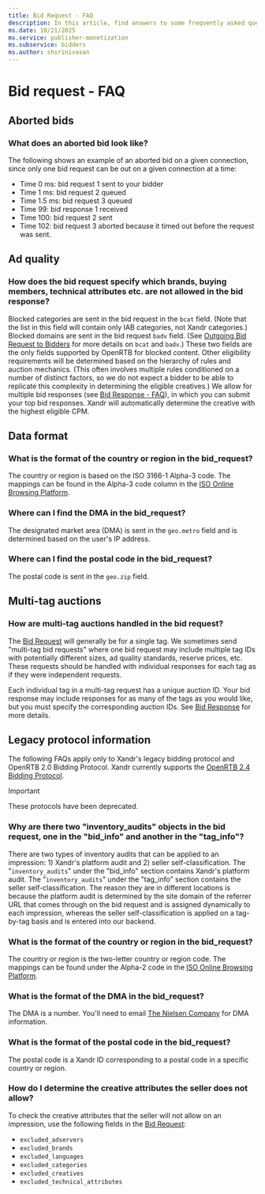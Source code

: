 ```yaml
---
title: Bid Request - FAQ
description: In this article, find answers to some frequently asked questions regarding bid requests.
ms.date: 10/21/2025
ms.service: publisher-monetization
ms.subservice: bidders
ms.author: shsrinivasan
---
```


# Bid request - FAQ

## Aborted bids

### What does an aborted bid look like?

The following shows an example of an aborted bid on a given connection, since only one bid request can be out on a given connection at a time:

- Time 0 ms: bid request 1 sent to your bidder
- Time 1 ms: bid request 2 queued
- Time 1.5 ms: bid request 3 queued
- Time 99: bid response 1 received
- Time 100: bid request 2 sent
- Time 102: bid request 3 aborted because it timed out before the request was sent.

## Ad quality

### How does the bid request specify which brands, buying members, technical attributes etc. are not allowed in the bid response?

Blocked categories are sent in the bid request in the `bcat` field. (Note that the list in this field will contain only IAB categories, not Xandr categories.) Blocked domains are sent in the bid request `badv` field. (See [Outgoing Bid Request to Bidders](outgoing-bid-request-to-bidders.md) for more details on `bcat` and `badv`.) These two fields are the only fields supported by OpenRTB for blocked content. Other eligibility requirements will be determined based on the hierarchy of rules and auction mechanics. (This often involves multiple rules conditioned on a number of distinct factors, so we do not expect a bidder to be able to replicate this complexity in determining the eligible creatives.) We allow for multiple bid responses (see [Bid Response - FAQ](bid-response---faq.md)), in which you can submit your top bid responses. Xandr will automatically determine the creative with the highest eligible CPM.

## Data format

### What is the format of the country or region in the bid_request?

The country or region is based on the ISO 3166-1 Alpha-3 code. The mappings can be found in the Alpha-3 code column in the [ISO Online Browsing Platform](https://www.iso.org/obp/ui/#search).

### Where can I find the DMA in the bid_request?

The designated market area (DMA) is sent in the `geo.metro` field and is determined based on the user's IP address.

### Where can I find the postal code in the bid_request?

The postal code is sent in the `geo.zip` field.

## Multi-tag auctions

### How are multi-tag auctions handled in the bid request?

The [Bid Request](outgoing-bid-request-to-bidders.md) will generally be for a single tag. We sometimes send "multi-tag bid requests" where one bid request may include multiple tag IDs with potentially different sizes, ad quality standards, reserve prices, etc. These requests should be handled with individual responses for each tag as if they were independent requests.

Each individual tag in a multi-tag request has a unique auction ID. Your bid response may include responses for as many of the tags as you would like, but you must specify the corresponding auction IDs. See [Bid Response](incoming-bid-response-from-bidders.md) for more details.

## Legacy protocol information

The following FAQs apply only to Xandr's legacy bidding protocol and OpenRTB 2.0 Bidding Protocol. Xandr currently supports the [OpenRTB 2.4 Bidding Protocol](https://www.iab.com/wp-content/uploads/2016/03/OpenRTB-API-Specification-Version-2-4-FINAL.pdf).

> [!IMPORTANT]
> These protocols have been deprecated.

### Why are there two "inventory_audits" objects in the bid request, one in the "bid_info" and another in the "tag_info"?

There are two types of inventory audits that can be applied to an impression: 1) Xandr's platform audit and 2) seller self-classification. The "`inventory_audits`" under the "bid_info" section contains Xandr's platform audit. The "`inventory_audits`" under the "tag_info" section contains the seller self-classification. The reason they are in different locations is because the platform audit is determined by the site domain of the referrer URL that comes through on the bid request and is assigned dynamically to each impression, whereas the seller self-classification is applied on a tag-by-tag basis and is entered into our backend.

### What is the format of the country or region in the bid_request?

The country or region is the two-letter country or region code. The mappings can be found under the Alpha-2 code in the [ISO Online Browsing Platform](https://www.iso.org/obp/ui/#search).

### What is the format of the DMA in the bid_request?

The DMA is a number. You'll need to email [The Nielsen Company](mailto:mediaprospects@nielsen.com) for DMA information.

### What is the format of the postal code in the bid_request?

The postal code is a Xandr ID corresponding to a postal code in a specific country or region.

### How do I determine the creative attributes the seller does not allow?

To check the creative attributes that the seller will not allow on an impression, use the following fields in the [Bid Request](outgoing-bid-request-to-bidders.md):

- `excluded_adservers`
- `excluded_brands`
- `excluded_languages`
- `excluded_categories`
- `excluded_creatives`
- `excluded_technical_attributes`
